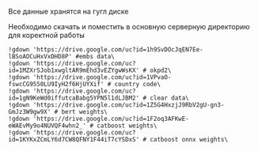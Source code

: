Все данные хранятся на гугл диске

Необходимо скачать и поместить в основную серверную директорию для коректной работы

```!gdown 'https://drive.google.com/uc?id=14LOIs_rHMtNHkb8uOaEfSoEjydFFOpgr' # main data\
!gdown 'https://drive.google.com/uc?id=1h9SvDOcJqEN7Ee-lBSoAOCuHxVxDHD8P' #embs data\
!gdown 'https://drive.google.com/uc?id=1MZXrSJob1xwgltAR9mEhd3vEZYgwWsKX' # okpd2\
!gdown 'https://drive.google.com/uc?id=1VPvaO-fswcCG9550LU9IyH2f6HjUYXif' # country code\
!gdown 'https://drive.google.com/uc?id=1gN9KeWd0iffutcaBabg5YPN5l1dLJBM2' # clear datа\
!gdown 'https://drive.google.com/uc?id=1Z5G4HxzjJ9RbV2gU-gn3-GmJz3W9gw9X' # bert weights\
!gdown 'https://drive.google.com/uc?id=1F2oq3AFKwE-eWAEvMy9o4NUVQF4whn2_' # catboost weights\
!gdown 'https://drive.google.com/uc?id=1KYKxZCmLY6d7CW8QFNY1F44iT7cYSDxS' # catboost onnx weights\
